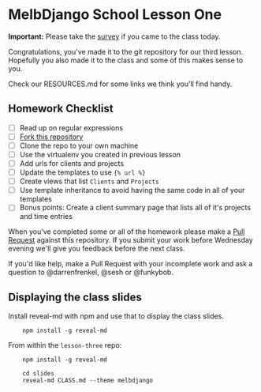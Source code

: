 # MelbDjango School Lesson One

**Important:** Please take the [survey](https://docs.google.com/a/acommoncreative.com/forms/d/1VKqD1-aVsgztk19kdluNtFyTGiarbV9LgBFi2BwYT-g/viewform?c=0&w=1) if you came to the class today.

Congratulations, you've made it to the git repository for our third lesson. Hopefully you also made it to the class
and some of this makes sense to you.

Check our RESOURCES.md for some links we think you'll find handy.


## Homework Checklist

- [ ] Read up on regular expressions
- [ ] [Fork this repository][gh-fork]
- [ ] Clone the repo to your own machine
- [ ] Use the virtualenv you created in previous lesson
- [ ] Add urls for clients and projects
- [ ] Update the templates to use `{% url %}`
- [ ] Create views that list `Clients` and `Projects`
- [ ] Use template inheritance to avoid having the same code in all of your templates
- [ ] Bonus points: Create a client summary page that lists all of it's projects and time entries

When you've completed some or all of the homework please make a [Pull Request][gh-pr] against this repository. If you submit
your work before Wednesday evening we'll give you feedback before the next class.

If you'd like help, make a Pull Request with your incomplete work and ask a question to @darrenfrenkel, @sesh or
@funkybob.

## Displaying the class slides

Install reveal-md with npm and use that to display the class slides.

```
    npm install -g reveal-md
```

From within the `lesson-three` repo:

```
    npm install -g reveal-md

    cd slides
    reveal-md CLASS.md --theme melbdjango
```

[gh-fork]: https://help.github.com/articles/fork-a-repo/
[gh-pr]: https://help.github.com/articles/using-pull-requests/
[dj-request-response]: https://docs.djangoproject.com/en/1.8/ref/request-response/
[mdn-html]: https://developer.mozilla.org/en-US/docs/Web/Guide/HTML/Introduction
